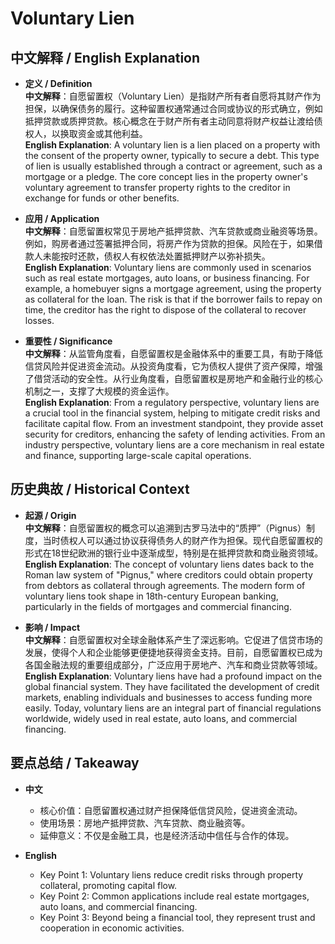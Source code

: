 # Voluntary Lien

## 中文解释 / English Explanation

* **定义 / Definition**  
  **中文解释**：自愿留置权（Voluntary Lien）是指财产所有者自愿将其财产作为担保，以确保债务的履行。这种留置权通常通过合同或协议的形式确立，例如抵押贷款或质押贷款。核心概念在于财产所有者主动同意将财产权益让渡给债权人，以换取资金或其他利益。  
  **English Explanation**: A voluntary lien is a lien placed on a property with the consent of the property owner, typically to secure a debt. This type of lien is usually established through a contract or agreement, such as a mortgage or a pledge. The core concept lies in the property owner's voluntary agreement to transfer property rights to the creditor in exchange for funds or other benefits.

* **应用 / Application**  
  **中文解释**：自愿留置权常见于房地产抵押贷款、汽车贷款或商业融资等场景。例如，购房者通过签署抵押合同，将房产作为贷款的担保。风险在于，如果借款人未能按时还款，债权人有权依法处置抵押财产以弥补损失。  
  **English Explanation**: Voluntary liens are commonly used in scenarios such as real estate mortgages, auto loans, or business financing. For example, a homebuyer signs a mortgage agreement, using the property as collateral for the loan. The risk is that if the borrower fails to repay on time, the creditor has the right to dispose of the collateral to recover losses.

* **重要性 / Significance**  
  **中文解释**：从监管角度看，自愿留置权是金融体系中的重要工具，有助于降低信贷风险并促进资金流动。从投资角度看，它为债权人提供了资产保障，增强了借贷活动的安全性。从行业角度看，自愿留置权是房地产和金融行业的核心机制之一，支撑了大规模的资金运作。  
  **English Explanation**: From a regulatory perspective, voluntary liens are a crucial tool in the financial system, helping to mitigate credit risks and facilitate capital flow. From an investment standpoint, they provide asset security for creditors, enhancing the safety of lending activities. From an industry perspective, voluntary liens are a core mechanism in real estate and finance, supporting large-scale capital operations.

## 历史典故 / Historical Context

* **起源 / Origin**  
  **中文解释**：自愿留置权的概念可以追溯到古罗马法中的“质押”（Pignus）制度，当时债权人可以通过协议获得债务人的财产作为担保。现代自愿留置权的形式在18世纪欧洲的银行业中逐渐成型，特别是在抵押贷款和商业融资领域。  
  **English Explanation**: The concept of voluntary liens dates back to the Roman law system of "Pignus," where creditors could obtain property from debtors as collateral through agreements. The modern form of voluntary liens took shape in 18th-century European banking, particularly in the fields of mortgages and commercial financing.

* **影响 / Impact**  
  **中文解释**：自愿留置权对全球金融体系产生了深远影响。它促进了信贷市场的发展，使得个人和企业能够更便捷地获得资金支持。目前，自愿留置权已成为各国金融法规的重要组成部分，广泛应用于房地产、汽车和商业贷款等领域。  
  **English Explanation**: Voluntary liens have had a profound impact on the global financial system. They have facilitated the development of credit markets, enabling individuals and businesses to access funding more easily. Today, voluntary liens are an integral part of financial regulations worldwide, widely used in real estate, auto loans, and commercial financing.

## 要点总结 / Takeaway

* **中文**  
  - 核心价值：自愿留置权通过财产担保降低信贷风险，促进资金流动。  
  - 使用场景：房地产抵押贷款、汽车贷款、商业融资等。  
  - 延伸意义：不仅是金融工具，也是经济活动中信任与合作的体现。

* **English**  
  - Key Point 1: Voluntary liens reduce credit risks through property collateral, promoting capital flow.  
  - Key Point 2: Common applications include real estate mortgages, auto loans, and commercial financing.  
  - Key Point 3: Beyond being a financial tool, they represent trust and cooperation in economic activities.